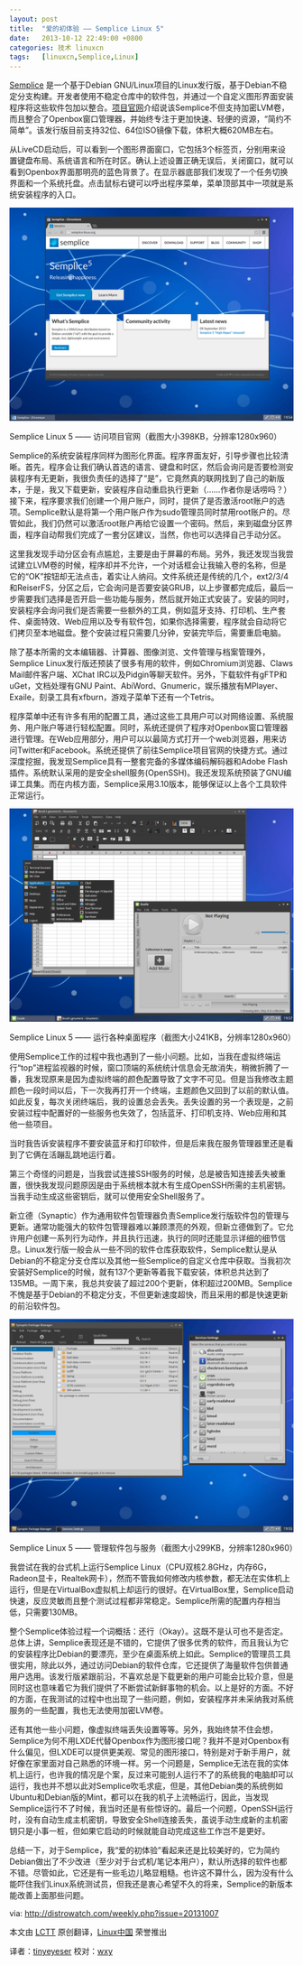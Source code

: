 ```yaml
---
layout: post
title:	"爱的初体验 —— Semplice Linux 5"
date:	2013-10-12 22:49:00 +0800 
categories:	技术 linuxcn 
tags:	[linuxcn,Semplice,Linux]
---
```



[Semplice](http://distrowatch.com/semplice) 是一个基于Debian GNU/Linux项目的Linux发行版，基于Debian不稳定分支构建。开发者使用不稳定仓库中的软件包，并通过一个自定义图形界面安装程序将这些软件包加以整合。[项目官网](http://semplice-linux.org/)介绍说该Semplice不但支持加密LVM卷，而且整合了Openbox窗口管理器，并始终专注于更加快速、轻便的资源，“简约不简单”。该发行版目前支持32位、64位ISO镜像下载，体积大概620MB左右。


从LiveCD启动后，可以看到一个图形界面窗口，它包括3个标签页，分别用来设置键盘布局、系统语言和所在时区。确认上述设置正确无误后，关闭窗口，就可以看到Openbox界面那明亮的蓝色背景了。在显示器底部我们发现了一个任务切换界面和一个系统托盘。点击鼠标右键可以呼出程序菜单，菜单顶部其中一项就是系统安装程序的入口。


![](/Asserts/Images/album/201310/12/152216wo1uo2uee24iezwa.png)


Semplice Linux 5 —— 访问项目官网（截图大小398KB，分辨率1280x960）


Semplice的系统安装程序同样为图形化界面。程序界面友好，引导步骤也比较清晰。首先，程序会让我们确认首选的语言、键盘和时区，然后会询问是否要检测安装程序有无更新，我很负责任的选择了“是”，它竟然真的联网找到了自己的新版本，于是，我又下载更新，安装程序自动重启执行更新（……作者你是话唠吗？）接下来，程序要求我们创建一个用户账户，同时，提供了是否激活root账户的选项。Semplice默认是将第一个用户账户作为sudo管理员同时禁用root账户的。尽管如此，我们仍然可以激活root账户再给它设置一个密码。然后，来到磁盘分区界面，程序自动帮我们完成了一套分区建议，当然，你也可以选择自己手动分区。


这里我发现手动分区会有点尴尬，主要是由于屏幕的布局。另外，我还发现当我尝试建立LVM卷的时候，程序却并不允许，一个对话框会让我输入卷的名称，但是它的“OK”按钮却无法点击，着实让人纳闷。文件系统还是传统的几个，ext2/3/4和ReiserFS，分区之后，它会询问是否要安装GRUB，以上步骤都完成后，最后一步需要我们选择是否开启一些功能与服务，然后就开始正式安装了。安装的同时，安装程序会询问我们是否需要一些额外的工具，例如蓝牙支持、打印机、生产套件、桌面特效、Web应用以及专有软件包，如果你选择需要，程序就会自动将它们拷贝至本地磁盘。整个安装过程只需要几分钟，安装完毕后，需要重启电脑。


除了基本所需的文本编辑器、计算器、图像浏览、文件管理与档案管理外，Semplice Linux发行版还预装了很多有用的软件，例如Chromium浏览器、Claws Mail邮件客户端、XChat IRC以及Pidgin等聊天软件。另外，下载软件有gFTP和uGet，文档处理有GNU Paint、AbiWord、Gnumeric，娱乐播放有MPlayer、Exaile，刻录工具有xfburn，游戏子菜单下还有一个Tetris。


程序菜单中还有许多有用的配置工具，通过这些工具用户可以对网络设置、系统服务、用户账户等进行轻松配置。同时，系统还提供了程序对Openbox窗口管理器进行管理。在Web应用部分，用户可以以最简方式打开一个web浏览器，用来访问Twitter和Facebook。系统还提供了前往Semplice项目官网的快捷方式。通过深度挖掘，我发现Semplice具有一整套完备的多媒体编码解码器和Adobe Flash插件。系统默认采用的是安全shell服务(OpenSSH)。我还发现系统预装了GNU编译工具集。而在内核方面，Semplice采用3.10版本，能够保证以上各个工具软件正常运行。


![](/Asserts/Images/album/201310/12/152220rvhsvgmz8fpnnjkv.png)


Semplice Linux 5 —— 运行各种桌面程序（截图大小241KB，分辨率1280x960）


使用Semplice工作的过程中我也遇到了一些小问题。比如，当我在虚拟终端运行“top”进程监视器的时候，窗口顶端的系统统计信息会无故消失，稍微折腾了一番，我发现原来是因为虚拟终端的颜色配置导致了文字不可见。但是当我修改主题颜色一段时间以后，下一次我再打开一个终端，主题颜色又回到了以前的默认值。如此反复，每次关闭终端后，我的设置总会丢失。丢失设置的另一个表现是，之前安装过程中配置好的一些服务也失效了，包括蓝牙、打印机支持、Web应用和其他一些项目。


当时我告诉安装程序不要安装蓝牙和打印软件，但是后来我在服务管理器里还是看到了它俩在活蹦乱跳地运行着。


第三个奇怪的问题是，当我尝试连接SSH服务的时候，总是被告知连接丢失被重置，很快我发现问题原因是由于系统根本就木有生成OpenSSH所需的主机密钥。当我手动生成这些密钥后，就可以使用安全Shell服务了。


新立德（Synaptic）作为通用软件包管理器负责Semplice发行版软件包的管理与更新。通常功能强大的软件包管理器难以兼顾漂亮的外观，但新立德做到了。它允许用户创建一系列行为动作，并且执行迅速，执行的同时还能显示详细的细节信息。Linux发行版一般会从一些不同的软件仓库获取软件，Semplice默认是从Debian的不稳定分支仓库以及其他一些Semplice的自定义仓库中获取。当我初次安装好Semplice的时候，就有137个更新等着我下载安装，体积总共达到了135MB。一周下来，我总共安装了超过200个更新，体积超过200MB。Semplice不愧是基于Debian的不稳定分支，不但更新速度超快，而且采用的都是快速更新的前沿软件包。


![](/Asserts/Images/album/201310/12/1522248mgiqw4lhuuhia5r.png)


Semplice Linux 5 —— 管理软件包与服务（截图大小299KB，分辨率1280x960）


我尝试在我的台式机上运行Semplice Linux（CPU双核2.8GHz，内存6G，Radeon显卡，Realtek网卡），然而不管我如何修改内核参数，都无法在实体机上运行，但是在VirtualBox虚拟机上却运行的很好。在VirtualBox里，Semplice启动快速，反应灵敏而且整个测试过程都非常稳定。Semplice所需的配置内存相当低，只需要130MB。


整个Semplice体验过程一个词概括：还行（Okay）。这既不是认可也不是否定。总体上讲，Semplice表现还是不错的，它提供了很多优秀的软件，而且我认为它的安装程序比Debian的要漂亮，至少在桌面系统上如此。Semplice的管理员工具很实用，除此以外，通过访问Debian的软件仓库，它还提供了海量软件包供普通用户选用。该发行版紧跟前沿，不喜欢总是下载更新的用户可能会比较介意，但是同时这也意味着它为我们提供了不断尝试新鲜事物的机会。以上是好的方面。不好的方面，在我测试的过程中也出现了一些问题，例如，安装程序并未采纳我对系统服务的一些配置，我也无法使用加密LVM卷。


还有其他一些小问题，像虚拟终端丢失设置等等。另外，我始终禁不住会想，Semplice为何不用LXDE代替Openbox作为图形接口呢？我并不是对Openbox有什么偏见，但LXDE可以提供更美观、常见的图形接口，特别是对于新手用户，就好像在家里面对自己熟悉的环境一样。另一个问题是，Semplice无法在我的实体机上运行，也许我的情况是个案，反过来可能别人运行不了的系统我的电脑却可以运行，我也并不想以此对Semplice吹毛求疵，但是，其他Debian类的系统例如Ubuntu和Debian版的Mint，都可以在我的机子上流畅运行，因此，当发现Semplice运行不了时候，我当时还是有些惊讶的。最后一个问题，OpenSSH运行时，没有自动生成主机密钥，导致安全Shell连接丢失，虽说手动生成新的主机密钥只是小事一桩，但如果它启动的时候就能自动完成这些工作岂不是更好。


总结一下，对于Semplice，我“爱的初体验”看起来还是比较美好的，它为简约Debian做出了不少改进（至少对于台式机/笔记本用户），默认所选择的软件也都不错。尽管如此，它还是有一些毛边儿略显粗糙。也许这不算什么，因为没有什么能吓住我们Linux系统测试员，但我还是衷心希望不久的将来，Semplice的新版本能改善上面那些问题。


 


via: <http://distrowatch.com/weekly.php?issue=20131007>


本文由 [LCTT](https://github.com/LCTT/TranslateProject) 原创翻译，[Linux中国](http://linux.cn/) 荣誉推出


译者：[tinyeyeser](https://github.com/tinyeyeser) 校对：[wxy](https://github.com/wxy)

